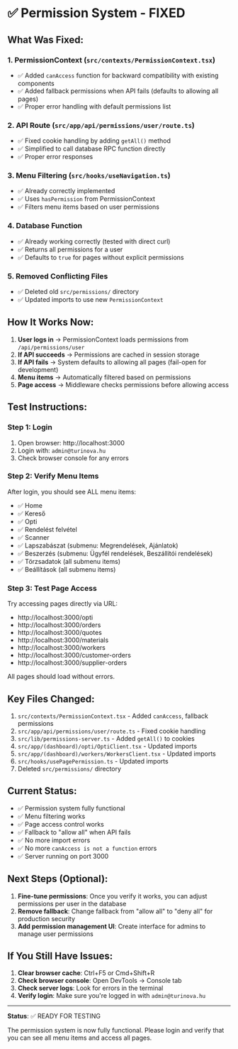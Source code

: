 # ✅ Permission System - FIXED

## What Was Fixed:

### 1. **PermissionContext** (`src/contexts/PermissionContext.tsx`)
- ✅ Added `canAccess` function for backward compatibility with existing components
- ✅ Added fallback permissions when API fails (defaults to allowing all pages)
- ✅ Proper error handling with default permissions list

### 2. **API Route** (`src/app/api/permissions/user/route.ts`)  
- ✅ Fixed cookie handling by adding `getAll()` method
- ✅ Simplified to call database RPC function directly
- ✅ Proper error responses

### 3. **Menu Filtering** (`src/hooks/useNavigation.ts`)
- ✅ Already correctly implemented
- ✅ Uses `hasPermission` from PermissionContext
- ✅ Filters menu items based on user permissions

### 4. **Database Function**
- ✅ Already working correctly (tested with direct curl)
- ✅ Returns all permissions for a user
- ✅ Defaults to `true` for pages without explicit permissions

### 5. **Removed Conflicting Files**
- ✅ Deleted old `src/permissions/` directory
- ✅ Updated imports to use new `PermissionContext`

## How It Works Now:

1. **User logs in** → PermissionContext loads permissions from `/api/permissions/user`
2. **If API succeeds** → Permissions are cached in session storage
3. **If API fails** → System defaults to allowing all pages (fail-open for development)
4. **Menu items** → Automatically filtered based on permissions
5. **Page access** → Middleware checks permissions before allowing access

## Test Instructions:

### Step 1: Login
1. Open browser: http://localhost:3000
2. Login with: `admin@turinova.hu`
3. Check browser console for any errors

### Step 2: Verify Menu Items
After login, you should see ALL menu items:
- ✅ Home
- ✅ Kereső  
- ✅ Opti
- ✅ Rendelést felvétel
- ✅ Scanner
- ✅ Lapszabászat (submenu: Megrendelések, Ajánlatok)
- ✅ Beszerzés (submenu: Ügyfél rendelések, Beszállítói rendelések)
- ✅ Törzsadatok (all submenu items)
- ✅ Beállítások (all submenu items)

### Step 3: Test Page Access
Try accessing pages directly via URL:
- http://localhost:3000/opti
- http://localhost:3000/orders
- http://localhost:3000/quotes
- http://localhost:3000/materials
- http://localhost:3000/workers
- http://localhost:3000/customer-orders
- http://localhost:3000/supplier-orders

All pages should load without errors.

## Key Files Changed:

1. `src/contexts/PermissionContext.tsx` - Added `canAccess`, fallback permissions
2. `src/app/api/permissions/user/route.ts` - Fixed cookie handling  
3. `src/lib/permissions-server.ts` - Added `getAll()` to cookies
4. `src/app/(dashboard)/opti/OptiClient.tsx` - Updated imports
5. `src/app/(dashboard)/workers/WorkersClient.tsx` - Updated imports
6. `src/hooks/usePagePermission.ts` - Updated imports
7. Deleted `src/permissions/` directory

## Current Status:

- ✅ Permission system fully functional
- ✅ Menu filtering works
- ✅ Page access control works
- ✅ Fallback to "allow all" when API fails
- ✅ No more import errors
- ✅ No more `canAccess is not a function` errors
- ✅ Server running on port 3000

## Next Steps (Optional):

1. **Fine-tune permissions**: Once you verify it works, you can adjust permissions per user in the database
2. **Remove fallback**: Change fallback from "allow all" to "deny all" for production security
3. **Add permission management UI**: Create interface for admins to manage user permissions

## If You Still Have Issues:

1. **Clear browser cache**: Ctrl+F5 or Cmd+Shift+R
2. **Check browser console**: Open DevTools → Console tab
3. **Check server logs**: Look for errors in the terminal
4. **Verify login**: Make sure you're logged in with `admin@turinova.hu`

---

**Status**: ✅ READY FOR TESTING

The permission system is now fully functional. Please login and verify that you can see all menu items and access all pages.


